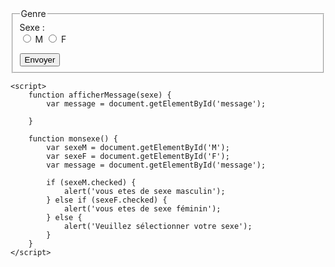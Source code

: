 <!DOCTYPE html>
<html lang="fr">
<head>
<title>doc</title>
</head>
<body>
	<form>
		<fieldset>
			<legend>Genre</legend>
			<label>Sexe :</label>
			<br>
			<input type="radio" id="M" name="sexe" value="M" onclick="afficherMessage(this)"> M
			<input type="radio" id="F" name="sexe" value="F" onclick="afficherMessage(this)"> F
			<br>
			<p id="message"></p>
			<input type="submit" id="envoyer" value="Envoyer" onclick="monsexe()">
		</fieldset>
	</form>

	<script>
		function afficherMessage(sexe) {
			var message = document.getElementById('message');
			
		}

		function monsexe() {
			var sexeM = document.getElementById('M');
			var sexeF = document.getElementById('F');
			var message = document.getElementById('message');

			if (sexeM.checked) {
				alert('vous etes de sexe masculin');
			} else if (sexeF.checked) {
				alert('vous etes de sexe féminin');
			} else {
				alert('Veuillez sélectionner votre sexe');
			}
		}
	</script>
</body>
</html>
